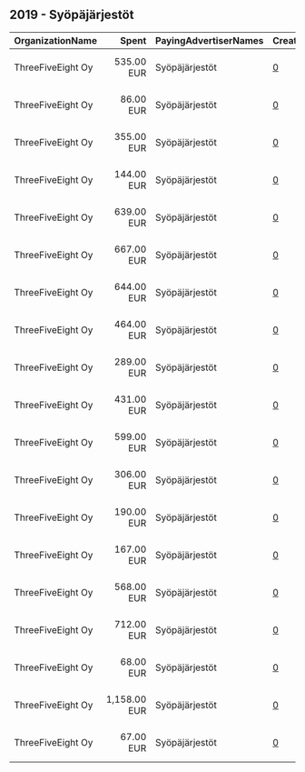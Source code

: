## 2019 - Syöpäjärjestöt 
|OrganizationName|Spent|PayingAdvertiserNames|CreativeUrls|Impressions|Genders|AgeBrackets|CountryCodes|BillingAddresses|CandidateBallotInformation|
|:---|---:|:---|:---|---:|:---|:---|:---|:---|:---|
|ThreeFiveEight Oy|535.00 EUR|Syöpäjärjestöt|[0](https://www.snap.com/political-ads/asset/ca6e865e61cb4068a96cfd94cc20cc7de8ee26031a52d9a340d35db6b30c18cf?mediaType=mp4)|332,746||15-20|finland|"Pursimiehenkatu 26 c, 8th floor,Helsinki,00150,FI"||
|ThreeFiveEight Oy|86.00 EUR|Syöpäjärjestöt|[0](https://www.snap.com/political-ads/asset/fc14de749dde4bdff43777842eccd0c7a38e6b97fd6bedf7eb29148388de6373?mediaType=mp4)|65,233||15-20|finland|"Pursimiehenkatu 26 c, 8th floor,Helsinki,00150,FI"||
|ThreeFiveEight Oy|355.00 EUR|Syöpäjärjestöt|[0](https://www.snap.com/political-ads/asset/fc14de749dde4bdff43777842eccd0c7a38e6b97fd6bedf7eb29148388de6373?mediaType=mp4)|276,895||15-20|finland|"Pursimiehenkatu 26 c, 8th floor,Helsinki,00150,FI"||
|ThreeFiveEight Oy|144.00 EUR|Syöpäjärjestöt|[0](https://www.snap.com/political-ads/asset/f3e0494c87eaa58b38ae14e75a4559d4d1393903155895d78510cf1d445d4fdd?mediaType=mp4)|119,287||15-20|finland|"Pursimiehenkatu 26 c, 8th floor,Helsinki,00150,FI"||
|ThreeFiveEight Oy|639.00 EUR|Syöpäjärjestöt|[0](https://www.snap.com/political-ads/asset/22a6b507f69c11b947925dbb2948fb65f50c1aa30015f9ed21731ec2f17b62e6?mediaType=mp4)|504,983||15-20|finland|"Pursimiehenkatu 26 c, 8th floor,Helsinki,00150,FI"||
|ThreeFiveEight Oy|667.00 EUR|Syöpäjärjestöt|[0](https://www.snap.com/political-ads/asset/f3e0494c87eaa58b38ae14e75a4559d4d1393903155895d78510cf1d445d4fdd?mediaType=mp4)|449,470||15-20|finland|"Pursimiehenkatu 26 c, 8th floor,Helsinki,00150,FI"||
|ThreeFiveEight Oy|644.00 EUR|Syöpäjärjestöt|[0](https://www.snap.com/political-ads/asset/2048a4005fccca393d81f5eafb5c16256b846d85ad1561dff6af1f0b68d6ca62?mediaType=mp4)|485,797||15-20|finland|"Pursimiehenkatu 26 c, 8th floor,Helsinki,00150,FI"||
|ThreeFiveEight Oy|464.00 EUR|Syöpäjärjestöt|[0](https://www.snap.com/political-ads/asset/22a6b507f69c11b947925dbb2948fb65f50c1aa30015f9ed21731ec2f17b62e6?mediaType=mp4)|373,392||15-20|finland|"Pursimiehenkatu 26 c, 8th floor,Helsinki,00150,FI"||
|ThreeFiveEight Oy|289.00 EUR|Syöpäjärjestöt|[0](https://www.snap.com/political-ads/asset/4cf03f9852b5e6a890c7728ea8a11a393121ff31a7b38839095a301f8ee440ae?mediaType=mp4)|226,703||15-20|finland|"Pursimiehenkatu 26 c, 8th floor,Helsinki,00150,FI"||
|ThreeFiveEight Oy|431.00 EUR|Syöpäjärjestöt|[0](https://www.snap.com/political-ads/asset/2048a4005fccca393d81f5eafb5c16256b846d85ad1561dff6af1f0b68d6ca62?mediaType=mp4)|334,763||15-20|finland|"Pursimiehenkatu 26 c, 8th floor,Helsinki,00150,FI"||
|ThreeFiveEight Oy|599.00 EUR|Syöpäjärjestöt|[0](https://www.snap.com/political-ads/asset/fac2eba7b05678de3110081b65dcd874da7721005fbd0f1217b9b0e58dda3461?mediaType=mp4)|366,208||18-|finland|"Pursimiehenkatu 26 c, 8th floor,Helsinki,00150,FI"||
|ThreeFiveEight Oy|306.00 EUR|Syöpäjärjestöt|[0](https://www.snap.com/political-ads/asset/fc14de749dde4bdff43777842eccd0c7a38e6b97fd6bedf7eb29148388de6373?mediaType=mp4)|239,933||15-20|finland|"Pursimiehenkatu 26 c, 8th floor,Helsinki,00150,FI"||
|ThreeFiveEight Oy|190.00 EUR|Syöpäjärjestöt|[0](https://www.snap.com/political-ads/asset/ca6e865e61cb4068a96cfd94cc20cc7de8ee26031a52d9a340d35db6b30c18cf?mediaType=mp4)|149,499||15-20|finland|"Pursimiehenkatu 26 c, 8th floor,Helsinki,00150,FI"||
|ThreeFiveEight Oy|167.00 EUR|Syöpäjärjestöt|[0](https://www.snap.com/political-ads/asset/ca6e865e61cb4068a96cfd94cc20cc7de8ee26031a52d9a340d35db6b30c18cf?mediaType=mp4)|115,564||15-20|finland|"Pursimiehenkatu 26 c, 8th floor,Helsinki,00150,FI"||
|ThreeFiveEight Oy|568.00 EUR|Syöpäjärjestöt|[0](https://www.snap.com/political-ads/asset/22a6b507f69c11b947925dbb2948fb65f50c1aa30015f9ed21731ec2f17b62e6?mediaType=mp4)|487,175||15-20|finland|"Pursimiehenkatu 26 c, 8th floor,Helsinki,00150,FI"||
|ThreeFiveEight Oy|712.00 EUR|Syöpäjärjestöt|[0](https://www.snap.com/political-ads/asset/4cf03f9852b5e6a890c7728ea8a11a393121ff31a7b38839095a301f8ee440ae?mediaType=mp4)|531,367||15-20|finland|"Pursimiehenkatu 26 c, 8th floor,Helsinki,00150,FI"||
|ThreeFiveEight Oy|68.00 EUR|Syöpäjärjestöt|[0](https://www.snap.com/political-ads/asset/4cf03f9852b5e6a890c7728ea8a11a393121ff31a7b38839095a301f8ee440ae?mediaType=mp4)|52,270||15-20|finland|"Pursimiehenkatu 26 c, 8th floor,Helsinki,00150,FI"||
|ThreeFiveEight Oy|1,158.00 EUR|Syöpäjärjestöt|[0](https://www.snap.com/political-ads/asset/2048a4005fccca393d81f5eafb5c16256b846d85ad1561dff6af1f0b68d6ca62?mediaType=mp4)|939,652||15-20|finland|"Pursimiehenkatu 26 c, 8th floor,Helsinki,00150,FI"||
|ThreeFiveEight Oy|67.00 EUR|Syöpäjärjestöt|[0](https://www.snap.com/political-ads/asset/f3e0494c87eaa58b38ae14e75a4559d4d1393903155895d78510cf1d445d4fdd?mediaType=mp4)|54,560||15-20|finland|"Pursimiehenkatu 26 c, 8th floor,Helsinki,00150,FI"||
